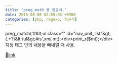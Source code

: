 ```yaml
---
title: "preg_math 용 정규식."
date: 2015-08-08 02:55:03 +0900
categories: [php, regexp, 정규식]
---
```


preg_match('#&amp;lt;ul class="" id="nav_unit_list"&amp;gt;(.+?)&amp;lt;/ul&amp;gt;#is',$xml,$mt);&lt;div&gt;print_r($mt);&lt;/div&gt;  
지정 태그 안의 내용을 빼내열 때 사용.


[🔗link](http://www.mins01.com/mh/tech/read/957)